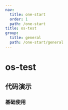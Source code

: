 ```yaml
---
nav:
  title: one-start
  order: 1
  path: /one-start
title: os-test
group:
  title: general
  path: /one-start/general
---
```


# os-test

## 代码演示

### 基础使用

<code src="../demos/test/props-changed.tsx" />
